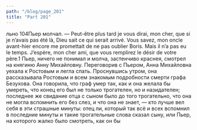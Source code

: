 ```yaml
---
path: "/blog/page_201"
title: "Part 201"
---
```


льно
104Пьер молчал.
— Peut-être plus tard je vous dirai, mon cher, que si je n’avais pas été là, Dieu sait ce qui serait arrivé. Vous savez, mon oncle avant-hier encore me promettait de ne pas oublier Boris. Mais il n’a pas eu le temps. J’espère, mon cher ami, que vous remplirez le désir de votre père.1
Пьер, ничего не понимал и молча, застенчиво краснея, смотрел на княгиню Анну Михайловну. Переговорив с Пьером, Анна Михайловна уехала к Ростовым и легла спать. Проснувшись утром, она рассказывала Ростовым и всем знакомым подробности смерти графа Безухова. Она говорила, что граф умер так, как и она желала бы умереть, что конец его был не только трогателен, но и назидателен; последнее же свидание отца с сыном было до того трогательно, что она не могла вспомнить его без слез, и что она не знает, — кто лучше вел себя в эти страшные минуты: отец ли, который так всё и всех вспомнил в последние минуты и такие трогательные слова сказал сыну, или Пьер, на которого жалко было смотреть, как он бы
